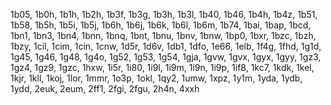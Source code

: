 1b05, 1b0h, 1b1h, 1b2h, 1b3f, 1b3g, 1b3h, 1b3l, 1b40, 1b46, 1b4h, 1b4z, 1b51, 1b58, 1b5h, 1b5i, 1b5j, 1b6h, 1b6j, 1b6k, 1b6l, 1b6m, 1b74, 1bai, 1bap, 1bcd, 1bn1, 1bn3, 1bn4, 1bnn, 1bnq, 1bnt, 1bnu, 1bnv, 1bnw, 1bp0, 1bxr, 1bzc, 1bzh, 1bzy, 1cil, 1cim, 1cin, 1cnw, 1d5r, 1d6v, 1db1, 1dfo, 1e66, 1elb, 1f4g, 1fhd, 1g1d, 1g45, 1g46, 1g48, 1g4o, 1g52, 1g53, 1g54, 1gja, 1gvw, 1gvx, 1gyx, 1gyy, 1gz3, 1gz4, 1gz9, 1gzc, 1hxw, 1i5r, 1i80, 1i9l, 1i9m, 1i9n, 1i9p, 1if8, 1kc7, 1kdk, 1kel, 1kjr, 1kll, 1koj, 1lor, 1mmr, 1o3p, 1okl, 1qy2, 1umw, 1xpz, 1y1m, 1yda, 1ydb, 1ydd, 2euk, 2eum, 2ff1, 2fgi, 2fgu, 2h4n, 4xxh
